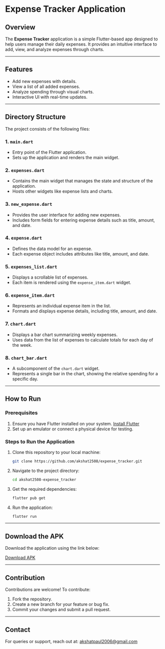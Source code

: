 # Expense Tracker Application

## Overview
The **Expense Tracker** application is a simple Flutter-based app designed to help users manage their daily expenses. It provides an intuitive interface to add, view, and analyze expenses through charts. 

---

## Features
- Add new expenses with details.
- View a list of all added expenses.
- Analyze spending through visual charts.
- Interactive UI with real-time updates.

---

## Directory Structure
The project consists of the following files:

### 1. `main.dart`
- Entry point of the Flutter application.
- Sets up the application and renders the main widget.

### 2. `expenses.dart`
- Contains the main widget that manages the state and structure of the application.
- Hosts other widgets like expense lists and charts.

### 3. `new_expense.dart`
- Provides the user interface for adding new expenses.
- Includes form fields for entering expense details such as title, amount, and date.

### 4. `expense.dart`
- Defines the data model for an expense.
- Each expense object includes attributes like title, amount, and date.

### 5. `expenses_list.dart`
- Displays a scrollable list of expenses.
- Each item is rendered using the `expense_item.dart` widget.

### 6. `expense_item.dart`
- Represents an individual expense item in the list.
- Formats and displays expense details, including title, amount, and date.

### 7. `chart.dart`
- Displays a bar chart summarizing weekly expenses.
- Uses data from the list of expenses to calculate totals for each day of the week.

### 8. `chart_bar.dart`
- A subcomponent of the `chart.dart` widget.
- Represents a single bar in the chart, showing the relative spending for a specific day.

---

## How to Run

### Prerequisites
1. Ensure you have Flutter installed on your system. [Install Flutter](https://docs.flutter.dev/get-started/install)
2. Set up an emulator or connect a physical device for testing.

### Steps to Run the Application
1. Clone this repository to your local machine:
   ```bash
   git clone https://github.com/akshat2508/expense_tracker.git
   ```
2. Navigate to the project directory:
   ```bash
   cd akshat2508-expense_tracker
   ```
3. Get the required dependencies:
   ```bash
   flutter pub get
   ```
4. Run the application:
   ```bash
   flutter run
   ```

---

## Download the APK
Download the application using the link below:

[Download APK](https://drive.google.com/file/d/14T5Kz9elzty76IxO7zKa_m663MWmYjPr/view?usp=sharing)

---

## Contribution
Contributions are welcome! To contribute:
1. Fork the repository.
2. Create a new branch for your feature or bug fix.
3. Commit your changes and submit a pull request.


---

## Contact
For queries or support, reach out at: [akshatpaul2006@gmail.com](mailto:akshatpaul2006@gmail.com)

